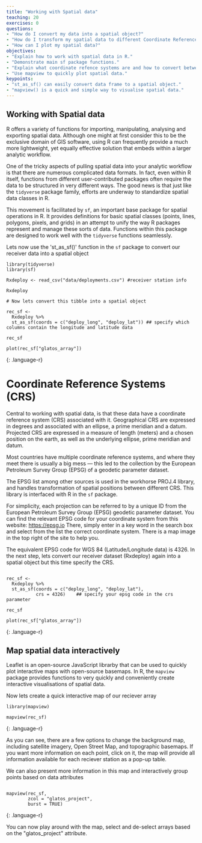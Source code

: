 ```yaml
---
title: "Working with Spatial data"
teaching: 20
exercises: 0
questions:
- "How do I convert my data into a spatial object?"
- "How do I transform my spatial data to different Coordinate Reference Systems?"
- "How can I plot my spatial data?"
objectives:
- "Explain how to work with spatial data in R."
- "Demonstrate main sf package functions."
- "Explain what coordinate refence systems are and how to convert between them."
- "Use mapview to quickly plot spatial data."
keypoints:
- "st_as_sf() can easily convert data frame to a spatial object."
- "mapview() is a quick and simple way to visualise spatial data."
---
```


## Working with Spatial data

R offers a variety of functions for importing, manipulating, analysing and exporting spatial data. Although one might at first consider this to be the exclusive domain of GIS software, using R can frequently provide a much more lightweight, yet equally effective solution that embeds within a larger analytic workflow.

One of the tricky aspects of pulling spatial data into your analytic workflow is that there are numerous complicated data formats. In fact, even within R itself, functions from different user-contributed packages often require the data to be structured in very different ways. The good news is that just like the `tidyverse` package family, efforts are underway to standardize spatial data classes in R.

This movement is facilitated by `sf`, an important base package for spatial operations in R. It provides definitions for basic spatial classes (points, lines, polygons, pixels, and grids) in an attempt to unify the way R packages represent and manage these sorts of data. Functions within this package are designed to work well with the `tidyverse` functions seamlessly. 

Lets now use the 'st_as_sf()' function in the `sf` package to convert our receiver data into a spatial object

~~~
library(tidyverse)
library(sf)

Rxdeploy <- read_csv("data/deployments.csv") #receiver station info

Rxdeploy

# Now lets convert this tibble into a spatial object

rec_sf <-
  Rxdeploy %>% 
  st_as_sf(coords = c("deploy_long", "deploy_lat")) ## specify which columns contain the longitude and latitude data

rec_sf

plot(rec_sf["glatos_array"])
~~~
{: .language-r}



# Coordinate Reference Systems (CRS)
Central to working with spatial data, is that these data have a coordinate reference system (CRS) associated with it. Geographical CRS are expressed in degrees and associated with an ellipse, a prime meridian and a datum. Projected CRS are expressed in a measure of length (meters) and a chosen position on the earth, as well as the underlying ellipse, prime meridian and datum.

Most countries have multiple coordinate reference systems, and where they meet there is usually a big mess — this led to the collection by the European Petroleum Survey Group (EPSG) of a geodetic parameter dataset.

The EPSG list among other sources is used in the workhorse PROJ.4 library, and handles transformation of spatial positions between different CRS. This library is interfaced with R in the `sf` package.

For simplicity, each projection can be referred to by a unique ID from the European Petroleum Survey Group (EPSG) geodetic parameter dataset. You can find the relevant EPSG code for your coordinate system from this website: https://epsg.io 
There, simply enter in a key word in the search box and select from the list the correct coordinate system. There is a map image in the top right of the site to help you.

The equivalent EPSG code for WGS 84 (Latitude/Longitude data) is 4326. In the next step, lets convert our receiver dataset (Rxdeploy) again into a spatial object but this time specify the CRS.

~~~

rec_sf <-
  Rxdeploy %>% 
  st_as_sf(coords = c("deploy_long", "deploy_lat"),
           crs = 4326)    ## specify your epsg code in the crs parameter 

rec_sf

plot(rec_sf["glatos_array"])

~~~
{: .language-r}


## Map spatial data interactively

Leaflet is an open-source JavaScript librarby that can be used to quickly plot interactive maps with open-source basemaps. In R, the `mapview` package provides functions to very quickly and conveniently create interactive visualisations of spatial data.

Now lets create a quick interactive map of our reciever array

~~~
library(mapview)

mapview(rec_sf)

~~~
{: .language-r}


As you can see, there are a few options to change the background map, including satellite imagery, Open Street Map, and topographic basemaps. If you want more information on each point, click on it, the map will provide all information available for each reciever station as a pop-up table.

We can also present more information in this map and interactively group points based on data attributes


~~~

mapview(rec_sf, 
        zcol = "glatos_project",
        burst = TRUE)

~~~
{: .language-r}
        
You can now play around with the map, select and de-select arrays based on the "glatos_project" attribute.      



